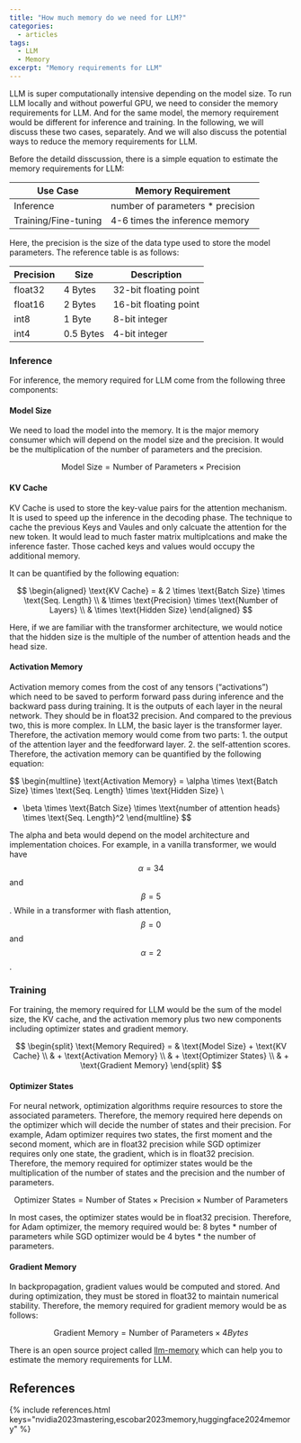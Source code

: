 ```yaml
---
title: "How much memory do we need for LLM?"
categories:
  - articles
tags:
  - LLM
  - Memory
excerpt: "Memory requirements for LLM"
---
```


LLM is super computationally intensive depending on the model size. To run LLM locally and without powerful GPU, we need to consider the memory requirements for LLM. And for the same model, the memory requirement would be different for inference and training. In the following, we will discuss these two cases, separately. And we will also discuss the potential ways to reduce the memory requirements for LLM.


Before the detaild disscussion, there is a simple equation to estimate the memory requirements for LLM:

| Use Case | Memory Requirement |
| --- | --- |
| Inference | number of parameters * precision |
| Training/Fine-tuning | 4-6 times the inference memory |

Here, the precision is the size of the data type used to store the model parameters. The reference table is as follows:

| Precision | Size | Description |
| --- | --- | --- |
| float32 | 4 Bytes | 32-bit floating point |
| float16 | 2 Bytes | 16-bit floating point |
| int8 | 1 Byte | 8-bit integer |
| int4 | 0.5 Bytes | 4-bit integer |

### Inference

For inference, the memory required for LLM come from the following three components:

#### Model Size

We need to load the model into the memory. It is the major memory consumer which will depend on the model size and the precision. It would be the multiplication of the number of parameters and the precision.

$$
\text{Model Size} = \text{Number of Parameters} \times \text{Precision}
$$


#### KV Cache

KV Cache is used to store the key-value pairs for the attention mechanism. It is used to speed up the inference in the decoding phase. The technique to cache the previous Keys and Vaules and only calcuate the attention for the new token. It would lead to much faster matrix multiplcations and make the inference faster. Those cached keys and values would occupy the additional memory.

It can be quantified by the following equation:

$$
\begin{aligned}
\text{KV Cache} = & 2 \times \text{Batch Size} \times \text{Seq. Length} \\
& \times \text{Precision} \times \text{Number of Layers} \\
& \times \text{Hidden Size}
\end{aligned}
$$

Here, if we are familiar with the transformer architecture, we would notice that the hidden size is the multiple of the number of attention heads and the head size.


#### Activation Memory

Activation memory comes from the cost of any tensors (“activations”) which need to be saved to perform forward pass during inference and the backward pass during training. It is the outputs of each layer in the neural network. They should be in float32 precision. And compared to the previous two, this is more complex. In LLM, the basic layer is the transformer layer. Therefore, the activation memory would come from two parts: 1. the output of the attention layer and the feedforward layer. 2. the self-attention scores. Therefore, the activation memory can be quantified by the following equation:

$$
\begin{multline}
\text{Activation Memory} = \alpha \times \text{Batch Size} \times \text{Seq. Length} \times \text{Hidden Size} \\
+ \beta \times \text{Batch Size} \times \text{number of attention heads} \times \text{Seq. Length}^2
\end{multline}
$$

The alpha and beta would depend on the model architecture and implementation choices. For example, in a vanilla transformer, we would have $$\alpha=34$$ and $$\beta=5$$. While in a transformer with flash attention, $$\beta=0$$ and $$\alpha=2$$.


### Training

For training, the memory required for LLM would be the sum of the model size, the KV cache, and the activation memory plus two new components including optimizer states and gradient memory.

$$
\begin{split}
\text{Memory Required} = & \text{Model Size} + \text{KV Cache} \\
& + \text{Activation Memory} \\
& + \text{Optimizer States} \\
& + \text{Gradient Memory}
\end{split}
$$

#### Optimizer States

For neural network, optimization algorithms require resources to store the associated parameters. Therefore, the memory required here depends on the optimizer which will decide the number of states and their precision. For example, Adam optimizer requires two states, the first moment and the second moment, which are in float32 precision while SGD optimizer requires only one state, the gradient, which is in float32 precision. Therefore, the memory required for optimizer states would be the multiplication of the number of states and the precision and the number of parameters. 

$$
\text{Optimizer States} = \text{Number of States} \times \text{Precision} \times \text{Number of Parameters}
$$

In most cases, the optimizer states would be in float32 precision. Therefore, for Adam optimizer, the memory required would be: 8 bytes * number of parameters while SGD optimizer would be 4 bytes * the number of parameters.


#### Gradient Memory

In backpropagation, gradient values would be computed and stored. And during optimization, they must be stored in float32 to maintain numerical stability. Therefore, the memory required for gradient memory would be as follows:

$$
\text{Gradient Memory} = \text{Number of Parameters} \times 4 Bytes
$$

There is an open source project called [llm-memory](https://llm-system-requirements.streamlit.app/) which can help you to estimate the memory requirements for LLM.

## References

{% include references.html keys="nvidia2023mastering,escobar2023memory,huggingface2024memory" %}



